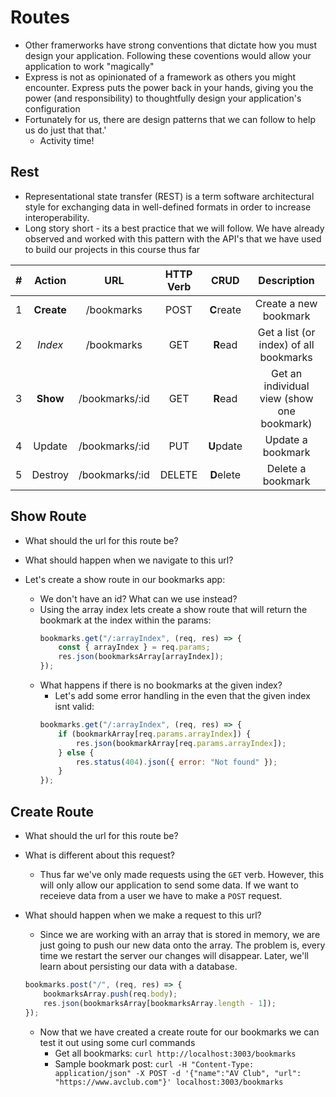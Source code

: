 # Routes
- Other framerworks have strong conventions that dictate how you must design your application. Following these coventions would allow your application to work "magically"
- Express is not as opinionated of a framework as others you might encounter. Express puts the power back in your hands, giving you the power (and responsibility) to thoughtfully design your application's configuration
- Fortunately for us, there are design patterns that we can follow to help us do just that that.'
    * Activity time!

## Rest
- Representational state transfer (REST) is a term software architectural style for exchanging data in well-defined formats in order to increase interoperability.
- Long story short - its a best practice that we will follow. We have already observed and worked with this pattern with the API's that we have used to build our projects in this course thus far


|  #  |   Action   |      URL       | HTTP Verb |    CRUD    |                Description                 |
| :-: | :--------: | :------------: | :-------: | :--------: | :----------------------------------------: |
|  1  | **Create** |   /bookmarks   |   POST    | **C**reate |           Create a new bookmark            |
|  2  |  _Index_   |   /bookmarks   |    GET    |  **R**ead  |   Get a list (or index) of all bookmarks   |
|  3  |  **Show**  | /bookmarks/:id |    GET    |  **R**ead  | Get an individual view (show one bookmark) |
|  4  |   Update   | /bookmarks/:id |    PUT    | **U**pdate |             Update a bookmark              |
|  5  |  Destroy   | /bookmarks/:id |  DELETE   | **D**elete |             Delete a bookmark              |


## Show Route

- What should the url for this route be?

- What should happen when we navigate to this url?

- Let's create a show route in our bookmarks app:
    - We don't have an id? What can we use instead?
    - Using the array index lets create a show route that will return the bookmark at the index within the params:
        ```js
        bookmarks.get("/:arrayIndex", (req, res) => {
            const { arrayIndex } = req.params;
            res.json(bookmarksArray[arrayIndex]);
        });
        ```
    - What happens if there is no bookmarks at the given index?
        - Let's add some error handling in the even that the given index isnt valid:
        ```js
        bookmarks.get("/:arrayIndex", (req, res) => {
            if (bookmarkArray[req.params.arrayIndex]) {
                res.json(bookmarkArray[req.params.arrayIndex]);
            } else {
                res.status(404).json({ error: "Not found" });
            }
        });
        ```

## Create Route

- What should the url for this route be?

- What is different about this request?
    - Thus far we've only made requests using the `GET` verb. However, this will only allow our application to send some data. If we want to receieve data from a user we have to make a `POST` request.

- What should happen when we make a request to this url?
    - Since we are working with an array that is stored in memory, we are just going to push our new data onto the array. The problem is, every time we restart the server our changes will disappear. Later, we'll learn about persisting our data with a database.
    ```js
    bookmarks.post("/", (req, res) => {
        bookmarksArray.push(req.body);
        res.json(bookmarksArray[bookmarksArray.length - 1]);
    });
    ```
    - Now that we have created a create route for our bookmarks we can test it out using some curl commands
        - Get all bookmarks: `curl http://localhost:3003/bookmarks`
        - Sample bookmark post: `curl -H "Content-Type: application/json" -X POST -d '{"name":"AV Club", "url": "https://www.avclub.com"}' localhost:3003/bookmarks`
